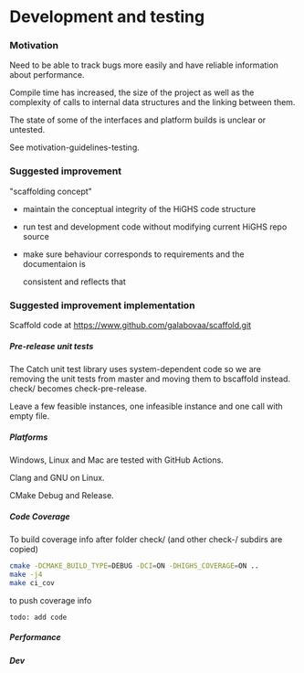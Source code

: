 # Development and testing

### Motivation

Need to be able to track bugs more easily and have reliable information about
performance.

Compile time has increased, the size of the project as well as the complexity of
calls to internal data structures and the linking between them.

The state of some of the interfaces and platform builds is unclear or untested.

See motivation-guidelines-testing.

### Suggested improvement

"scaffolding concept"

* maintain the conceptual integrity of the HiGHS code structure
* run test and development code without modifying current HiGHS repo source
* make sure behaviour corresponds to requirements and the documentaion is

  consistent and reflects that

### Suggested improvement implementation

Scaffold code at
https://www.github.com/galabovaa/scaffold.git

##### Pre-release unit tests

The Catch unit test library uses system-dependent code so we are removing the unit tests from master and moving them to bscaffold instead.
check/ becomes check-pre-release.

Leave a few feasible instances, one infeasible instance and one call with empty file.

##### Platforms

Windows, Linux and Mac are tested with GitHub Actions.

Clang and GNU on Linux.

CMake Debug and Release.

##### Code Coverage

To build coverage info
after folder check/ (and other check-/ subdirs are copied)

``` bash
cmake -DCMAKE_BUILD_TYPE=DEBUG -DCI=ON -DHIGHS_COVERAGE=ON ..
make -j4
make ci_cov
```

to push coverage info

``` 
todo: add code
```

##### Performance

##### Dev

